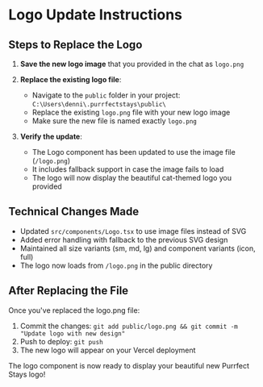 # Logo Update Instructions

## Steps to Replace the Logo

1. **Save the new logo image** that you provided in the chat as `logo.png`

2. **Replace the existing logo file**:
   - Navigate to the `public` folder in your project: `C:\Users\denni\.purrfectstays\public\`
   - Replace the existing `logo.png` file with your new logo image
   - Make sure the new file is named exactly `logo.png`

3. **Verify the update**:
   - The Logo component has been updated to use the image file (`/logo.png`)
   - It includes fallback support in case the image fails to load
   - The logo will now display the beautiful cat-themed logo you provided

## Technical Changes Made

- Updated `src/components/Logo.tsx` to use image files instead of SVG
- Added error handling with fallback to the previous SVG design
- Maintained all size variants (sm, md, lg) and component variants (icon, full)
- The logo now loads from `/logo.png` in the public directory

## After Replacing the File

Once you've replaced the logo.png file:
1. Commit the changes: `git add public/logo.png && git commit -m "Update logo with new design"`
2. Push to deploy: `git push`
3. The new logo will appear on your Vercel deployment

The logo component is now ready to display your beautiful new Purrfect Stays logo!